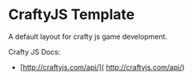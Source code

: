 # CraftyJS Template
A default layout for crafty js game development.

Crafty JS Docs:
- [http://craftyjs.com/api/](
http://craftyjs.com/api/)

